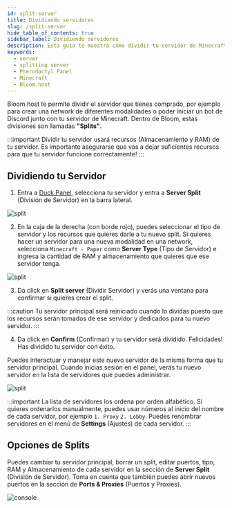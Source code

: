 ```yaml
---
id: split-server
title: Dividiendo servidores
slug: /split-server
hide_table_of_contents: true
sidebar_label: Dividiendo servidores
description: Esta guía te muestra cómo dividir tu servidor de Minecraft.
keywords:
  - server
  - splitting server
  - Pterodactyl Panel
  - Minecraft
  - Bloom.host
---
```


Bloom.host te permite dividir el servidor que tienes comprado, por ejemplo para crear una network de diferentes modalidades
o poder iniciar un bot de Discord junto con tu servidor de Minecraft. Dentro de Bloom, estas divisiones son llamadas **"Splits"**.

:::important
Dividir tu servidor usará recursos (Almacenamiento y RAM) de tu servidor.
Es importante asegurarse que vas a dejar suficientes recursos para que tu servidor funcione correctamente!
:::

## Dividiendo tu Servidor

1. Entra a [Duck Panel](https://mc.bloom.host/), selecciona tu servidor y entra a **Server Split** (División de Servidor)
en la barra lateral.

![split](/using_the_panel/split_server/1.png)

2. En la caja de la derecha (con borde rojo), puedes seleccionar el tipo de servidor y los recursos que quieres
darle a tu nuevo split. Si quieres hacer un servidor para una nueva modalidad en una network, selecciona `Minecraft - Paper`
como **Server Type** (Tipo de Servidor) e ingresa la cantidad de RAM y almacenamiento que quieres que ese servidor tenga.

![split](/using_the_panel/split_server/2.png)

3. Da click en **Split server** (Dividir Servidor) y verás una ventana para confirmar si quieres crear el split.

:::caution
Tu servidor principal será reiniciado cuando lo dividas puesto que los recursos serán tomados de ese servidor y dedicados
para tu nuevo servidor.
:::

4. Da click en **Confirm** (Confirmar) y tu servidor será dividido. Felicidades! Has dividido tu servidor con éxito.

Puedes interactuar y manejar este nuevo servidor de la misma forma que tu servidor principal. Cuando inicias sesión en
el panel, verás tu nuevo servidor en la lista de servidores que puedes administrar.

![split](/using_the_panel/split_server/3.png)

:::important
La lista de servidores los ordena por orden alfabético. Si quieres ordenarlos manualmente, puedes usar números al inicio
del nombre de cada servidor, por ejemplo `1. Proxy` `2. Lobby`. Puedes renombrar servidores en el menú de **Settings** (Ajustes)
de cada servidor.
:::

## Opciones de Splits

Puedes cambiar tu servidor principal, borrar un split, editar puertos, tipo, RAM y Almacenamiento de cada servidor en la
sección de **Server Split** (División de Servidor). Toma en cuenta que también puedes abrir nuevos puertos en la sección de
**Ports & Proxies** (Puertos y Proxies).

![console](/using_the_panel/split_server/4.png)
